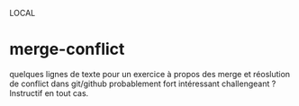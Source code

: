 LOCAL
# merge-conflict
quelques lignes de texte pour un exercice à propos des merge et réoslution de conflict dans git/github
probablement fort intéressant
challengeant ?
Instructif en tout cas.
